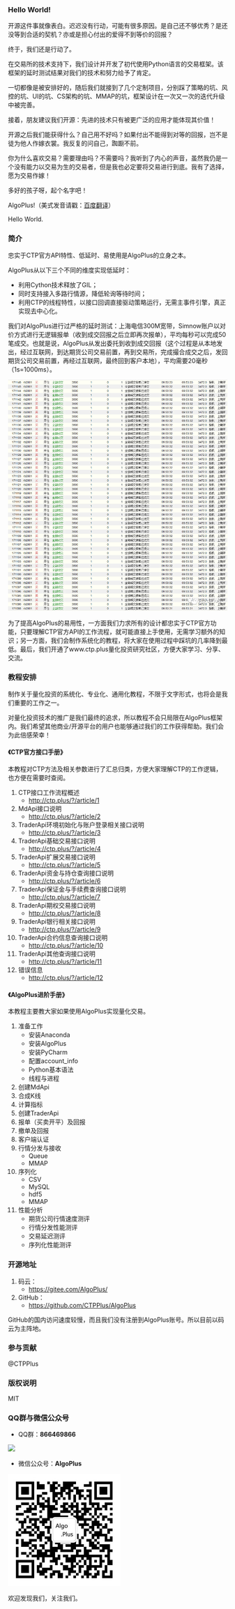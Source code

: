 ### Hello World!
开源这件事就像表白。迟迟没有行动，可能有很多原因。是自己还不够优秀？是还没等到合适的契机？亦或是担心付出的爱得不到等价的回报？

终于，我们还是行动了。

在交易所的技术支持下，我们设计并开发了初代使用Python语言的交易框架。该框架的延时测试结果对我们的技术和努力给予了肯定。

一切都像是被安排好的，随后我们就接到了几个定制项目，分别踩了策略的坑、风控的坑、UI的坑、CS架构的坑、MMAP的坑，框架设计在一次又一次的迭代升级中被完善。

接着，朋友建议我们开源：先进的技术只有被更广泛的应用才能体现其价值！

开源之后我们能获得什么？自己用不好吗？如果付出不能得到对等的回报，岂不是徒为他人作嫁衣裳。我反复的问自己，踟蹰不前。

你为什么喜欢交易？需要理由吗？不需要吗？我听到了内心的声音，虽然我仍是一个没有能力以交易为生的交易者，但是我也必定要将交易进行到底。我有了选择，愿为交易作嫁！

多好的孩子呀，起个名字吧！

AlgoPlus!（美式发音请戳：[百度翻译](https://fanyi.baidu.com/?/#en/en/AlgoPlus)）

Hello World.



### 简介
忠实于CTP官方API特性、低延时、易使用是AlgoPlus的立身之本。

AlgoPlus从以下三个不同的维度实现低延时：
* 利用Cython技术释放了GIL；
* 同时支持接入多路行情源，降低轮询等待时间；
* 利用CTP的线程特性，以接口回调直接驱动策略运行，无需主事件引擎，真正实现去中心化。

我们对AlgoPlus进行过严格的延时测试：上海电信300M宽带，Simnow账户以对价方式进行无逻辑报单（收到成交回报之后立即再次报单），平均每秒可以完成50笔成交。也就是说，AlgoPlus从发出委托到收到成交回报（这个过程是从本地发出，经过互联网，到达期货公司交易前置，再到交易所，完成撮合成交之后，发回期货公司交易前置，再经过互联网，最终回到客户本地），平均需要20毫秒（1s=1000ms）。

![](./img/AlgoPlus延时测试.png)

为了提高AlgoPlus的易用性，一方面我们力求所有的设计都忠实于CTP官方功能，只要理解CTP官方API的工作流程，就可能直接上手使用，无需学习额外的知识；另一方面，我们会制作系统化的教程，将大家在使用过程中踩坑的几率降到最低。最后，我们开通了www.ctp.plus量化投资研究社区，方便大家学习、分享、交流。



### 教程安排
制作关于量化投资的系统化、专业化、通用化教程，不限于文字形式，也将会是我们重要的工作之一。

对量化投资技术的推广是我们最终的追求，所以教程不会只局限在AlgoPlus框架内。我们希望其他商业/开源平台的用户也能够通过我们的工作获得帮助。我们会为此倍感荣幸！

#### 《CTP官方接口手册》
本教程对CTP方法及相关参数进行了汇总归类，方便大家理解CTP的工作逻辑，也方便在需要时查阅。

1. CTP接口工作流程概述
    * <http://ctp.plus/?/article/1>
2. MdApi接口说明
    * <http://ctp.plus/?/article/2>
3. TraderApi环境初始化与账户登录相关接口说明 
    * <http://ctp.plus/?/article/3>
4. TraderApi基础交易接口说明
    * <http://ctp.plus/?/article/4>
5. TraderApi扩展交易接口说明
    * <http://ctp.plus/?/article/5>
6. TraderApi资金与持仓查询接口说明
    * <http://ctp.plus/?/article/6>
7. TraderApi保证金与手续费查询接口说明
    * <http://ctp.plus/?/article/7>
8. TraderApi期权交易接口说明
    * <http://ctp.plus/?/article/8>
9. TraderApi银行相关接口说明
    * <http://ctp.plus/?/article/9>
10. TraderApi合约信息查询接口说明
    * <http://ctp.plus/?/article/10>
11. TraderApi其他查询接口说明
    * <http://ctp.plus/?/article/11>
12. 错误信息
    * <http://ctp.plus/?/article/12>

#### 《AlgoPlus进阶手册》
本教程主要教大家如果使用AlgoPlus实现量化交易。

1. 准备工作
    * 安装Anaconda
    * 安装AlgoPlus
    * 安装PyCharm
    * 配置account_info
    * Python基本语法
    * 线程与进程
2. 创建MdApi
3. 合成K线
4. 计算指标
5. 创建TraderApi
6. 报单（买卖开平）及回报
7. 撤单及回报
8. 客户端认证
9. 行情分发与接收
    * Queue
    * MMAP
10. 序列化
    * CSV
    * MySQL
    * hdf5
    * MMAP
11. 性能分析
    * 期货公司行情速度测评
    * 行情分发性能测评
    * 交易延迟测评
    * 序列化性能测评

### 开源地址
1. 码云：
    * <https://gitee.com/AlgoPlus/>
2. GitHub：
    * <https://github.com/CTPPlus/AlgoPlus>

GitHub的国内访问速度较慢，而且我们没有注册到AlgoPlus账号。所以目前以码云为主阵地。

### 参与贡献
@CTPPlus

### 版权说明
MIT

### QQ群与微信公众号
 * QQ群：**866469866**
 
![](./img/QQ群866469866.png)

 * 微信公众号：**AlgoPlus**
 
![](./img/微信公众号AlgoPlus.jpg)

欢迎发现我们，关注我们。

